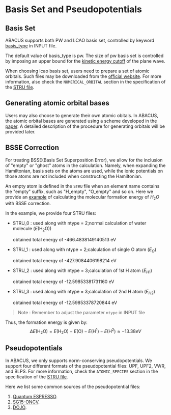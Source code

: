 # Basis Set and Pseudopotentials

## Basis Set

ABACUS supports both PW and LCAO basis set, controlled by keyword [basis_type](./input_files/input-main.md#basis_type) in INPUT file.

The default value of basis_type is pw. The size of pw basis set is controlled by imposing an upper bound for the [kinetic energy cutoff](./input_files/input-main.md#ecutwfc) of the plane wave.

When choosing lcao basis set, users need to prepare a set of atomic orbitals. Such files may be downloaded from the [official website](http://abacus.ustc.edu.cn/pseudo/list.htm). For more information, also check the `NUMERICAL_ORBITAL` section in the specification of the [STRU file](./input_files/stru.md).

## Generating atomic orbital bases

Users may also choose to generate their own atomic obitals. In ABACUS, the atomic orbital bases are generated using a scheme developed in the [paper](https://iopscience.iop.org/article/10.1088/0953-8984/22/44/445501). A detailed description of the procedure for generating orbitals will be provided later.

## BSSE Correction

For treating BSSE(Basis Set Superposition Error), we allow for the inclusion of "empty" or "ghost" atoms in the calculation. Namely, when expanding the Hamiltonian, basis sets on the atoms are used, while the ionic potentials on those atoms are not included when constructing the Hamiltonian.

An empty atom is defined in the `STRU` file when an element name contains the "empty" suffix, such as "H_empty", "O_empty" and so on. Here we provide an [example](https://github.com/deepmodeling/abacus-develop/tree/develop/examples/bsse/water) of calculating the molecular formation energy of $H_2O$ with BSSE correction.

In the example, we provide four STRU files:

- STRU_0 : used along with ntype = 2;normal calculation of water molecule ($E(\text{H}_2\text{O})$)
    
    obtained total energy of -466.4838149140513 eV
- STRU_1 : used along with ntype = 2;calculation of single O atom ($E_O$)
    
    obtained total energy of -427.9084406198214 eV
- STRU_2 : used along with ntype = 3;calculation of 1st H atom ($E_{H1}$)
    
    obtained total energy of -12.59853381731160 eV
- STRU_3 : used along with ntype = 3;calculation of 2nd H atom ($E_{H2}$)

    obtained total energy of -12.59853378720844 eV

> Note : Remember to adjust the parameter `ntype` in INPUT file

Thus, the formation energy is given by:
$$
\Delta E(\text{H}_2\text{O}) = E(\text{H}_2\text{O}) - E(\text{O}) - E(\text{H}^1) - E(\text{H}^2) \approx -13.38 eV
$$

## Pseudopotentials

In ABACUS, we only supports norm-conserving pseudopotentials. We support four different formats of the pseudopotential files: UPF, UPF2, VWR, and BLPS. For more information, check the `ATOMIC_SPECIES` section in the specification of the [STRU file](./input_files/stru.md).

Here we list some common sources of the pseudopotential files:
1. [Quantum ESPRESSO](http://www.quantum-espresso.org/pseudopotentials/).
2. [SG15-ONCV](http://quantum-simulation.org/potentials/sg15_oncv/upf/).
3. [DOJO](http://www.pseudo-dojo.org/).
